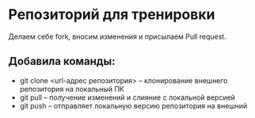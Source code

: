 # Репозиторий для тренировки

Делаем себе fork, вносим изменения и присылаем Pull request.

## Добавила команды:

* git clone <url-адрес репозитория> – клонирование внешнего репозитория на
локальный ПК
*  git pull – получение изменений и слияние с локальной версией
* git push – отправляет локальную версию репозитория на внешний
